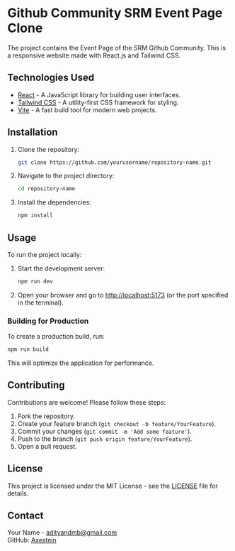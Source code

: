 # Github Community SRM Event Page Clone

The project contains the Event Page of the SRM Github Community. This is a responsive website made with React.js and Tailwind CSS.

## Technologies Used

- [React](https://reactjs.org/) - A JavaScript library for building user interfaces.
- [Tailwind CSS](https://tailwindcss.com/) - A utility-first CSS framework for styling.
- [Vite](https://vitejs.dev/) - A fast build tool for modern web projects.

## Installation

1. Clone the repository:
   ```bash
   git clone https://github.com/yourusername/repository-name.git
   ```
2. Navigate to the project directory:
   ```bash
   cd repository-name
   ```
3. Install the dependencies:
   ```bash
   npm install
   ```

## Usage

To run the project locally:

1. Start the development server:
   ```bash
   npm run dev
   ```
2. Open your browser and go to [http://localhost:5173](http://localhost:5173) (or the port specified in the terminal).

### Building for Production

To create a production build, run:
```bash
npm run build
```
This will optimize the application for performance.

## Contributing

Contributions are welcome! Please follow these steps:

1. Fork the repository.
2. Create your feature branch (`git checkout -b feature/YourFeature`).
3. Commit your changes (`git commit -m 'Add some feature'`).
4. Push to the branch (`git push origin feature/YourFeature`).
5. Open a pull request.

## License

This project is licensed under the MIT License - see the [LICENSE](LICENSE) file for details.

## Contact

Your Name - [adityandmb@gmail.com](mailto:adityandmb@gmail.com)  
GitHub: [Axestein](https://github.com/Axestein)  
